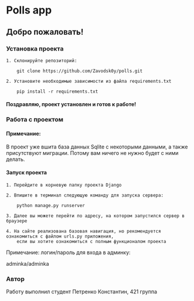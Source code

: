 # Polls app

## Добро пожаловать!

### Установка проекта

```
1. Склонируйте репозиторий: 
    
    git clone https://github.com/Zavodsk0y/polls.git
    
2. Установите необходимые зависимости из файла requirements.txt

    pip install -r requirements.txt
```

#### Поздравляю, проект установлен и готов к работе!

### Работа с проектом

#### Примечание:

В проект уже вшита база данных Sqlite с некоторыми данными, а также присутствуют миграции. Потому вам ничего не нужно
будет с ними делать.

#### Запуск проекта

```
1. Перейдите в корневую папку проекта Django

2. Впишите в терминал следующую команду для запуска сервера:

    python manage.py runserver
    
3. Далее вы можете перейти по адресу, на котором запустился сервер в браузере

4. На сайте реализована базовая навигация, но рекомендуется ознакомиться с файлом urls.py приложения,
    если вы хотите ознакомиться с полным функционалом проекта
```

Примечание: логин/пароль для входа в админку: 

adminka/adminka

### Автор

Работу выполнил студент Петренко Константин, 421 группа



